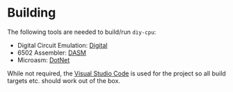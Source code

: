 # Building

The following tools are needed to build/run `diy-cpu`:

* Digital Circuit Emulation: [Digital](https://github.com/hneemann/Digital)
* 6502 Assembler: [DASM](https://dasm-assembler.github.io/)
* Microasm: [DotNet](https://dotnet.microsoft.com/en-us/download)

While not required, the [Visual Studio Code](https://code.visualstudio.com/) is used for the project so all build targets etc. should work out of the box.

